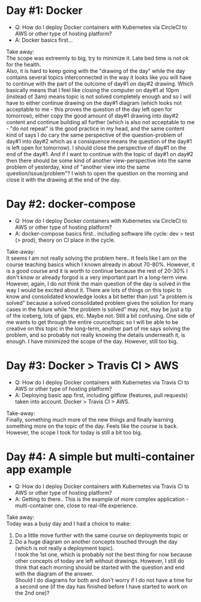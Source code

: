 # Day #1: Docker

- Q: How do I deploy Docker containers with Kubernetes via CircleCI to AWS or other type of hosting platform?
- A: Docker basics first...

Take away:  
The scope was extreemly to big, try to minimize it. Late bed time is not ok for the health.  
Also, it is hard to keep going with the "drawing of the day" while the day contains several topics interconnected in the way it looks like you will have to continue with the part of the outcome of day#1 on day#2 drawing. Which basically means that I feel like closing the computer on day#1 at 10pm (instead of 3am) means topic is not solved completely enough and so I will have to either continue drawing on the day#1 diagram (which looks not acceptable to me - this proves the question of the day left open for tomorrow), either copy the good amount of day#1 drawing into day#2 content and continue building all further (which is also not acceptable to me - "do not repeat" is the good practice in my head, and the same content kind of says I do cary the same perspective of the question-problem of day#1 into day#2 which as a consiquence means the question of the day#1 is left open for tomorrow). I should close the perspective of day#1 on the end of the day#1. And if I want to continue with the topic of day#1 on day#2 then there should be some kind of another view-perspective into the same problem of yesterday, kind of "another view into the same question/issue/problem"? I wish to open the question on the morning and close it with the drawing at the end of the day.


# Day #2: docker-compose

- Q: How do I deploy Docker containers with Kubernetes via CircleCI to AWS or other type of hosting platform?
- A: docker-compose basics first.. including software life cycle: dev > test (> prod), theory on CI place in the cycle.

Take-away:  
It seems I am not really solving the problem here.. It feels like I am on the course teaching basics which I known already in about 70-80%. However, it is a good course and it is worth to continue because the rest of 20-30% I don't know or already forgod is a very important part in a long-term view. However, again, I do not think the main question of the day is solved in the way I would be excited about it. There are lots of things on this topic to know and consolidated knowledge looks a bit better than just "a problem is solved" because a solved consolidated problem gives the solution for many cases in the future while "the problem is solved" may not, may be just a tip of the iceberg, lots of gaps, etc. Maybe not. Still a bit confusing. One side of me wants to get through the entire cource/topic so I will be able to be creative on this topic in the long-term, another part of me says solving the problem, and so probably not really knowing the details underneath it, is enough.
I have minimized the scope of the day. However, still too big.  


# Day #3: Docker > Travis CI > AWS

- Q: How do I deploy Docker containers with Kubernetes via Travis CI to AWS or other type of hosting platform?
- A: Deploying basic app first, including gitflow (features, pull requests) taken into account. Docker > Travis CI > AWS.

Take-away:  
Finally, something much more of the new things and finally learning something more on the topic of the day. Feels like the course is back. However, the scope I took for today is still a bit too big.  


# Day #4: A simple but multi-container app example

- Q: How do I deploy Docker containers with Kubernetes via Travis CI to AWS or other type of hosting platform?
- A: Getting to there.. This is the example of more complex application - multi-container one, close to real-life experience.

Take away:  
Today was a busy day and I had a choice to make:  
1) Do a little move further with the same course on deployments topic or  
2) Do a huge diagram on another concepts touched through the day (which is not really a deployment topic).  
I took the 1st one, which is probably not the best thing for now because other concepts of today are left without drawings. 
However, I still do think that each morning should be started with the question and end with the diagram of the answer.  
Should I do diagrams for both and don't worry if I do not have a time for a second one (if the day has finished before I have started to work on the 2nd one)?   

